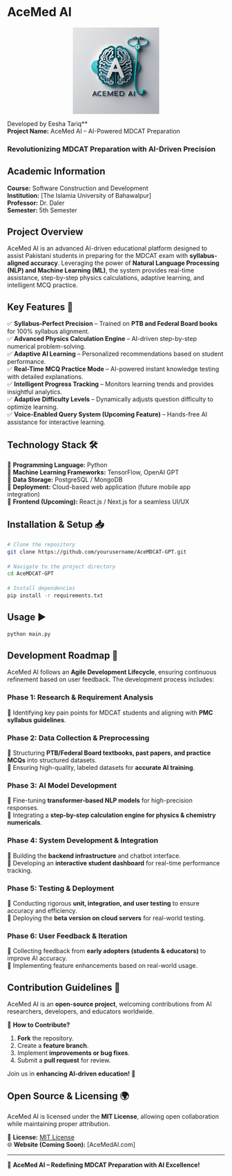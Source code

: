  # AceMed AI
<div style="display: flex; justify-content: center;">
  <img src="Assets/Images/AceMed AI logo.jpg" width="200" alt="AceMed AI Logo"/>
</div>



Developed by Eesha Tariq**  
**Project Name:** AceMed AI – AI-Powered MDCAT Preparation  

### **Revolutionizing MDCAT Preparation with AI-Driven Precision**

## **Academic Information**
**Course:** Software Construction and Development  
**Institution:** [The Islamia University of Bahawalpur]  
**Professor:** Dr. Daler  
**Semester:** 5th Semester  

## **Project Overview**
AceMed AI is an advanced AI-driven educational platform designed to assist Pakistani students in preparing for the MDCAT exam with **syllabus-aligned accuracy**. Leveraging the power of **Natural Language Processing (NLP) and Machine Learning (ML)**, the system provides real-time assistance, step-by-step physics calculations, adaptive learning, and intelligent MCQ practice. 

## **Key Features 🚀**
✅ **Syllabus-Perfect Precision** – Trained on **PTB and Federal Board books** for 100% syllabus alignment.  
✅ **Advanced Physics Calculation Engine** – AI-driven step-by-step numerical problem-solving.  
✅ **Adaptive AI Learning** – Personalized recommendations based on student performance.  
✅ **Real-Time MCQ Practice Mode** – AI-powered instant knowledge testing with detailed explanations.  
✅ **Intelligent Progress Tracking** – Monitors learning trends and provides insightful analytics.  
✅ **Adaptive Difficulty Levels** – Dynamically adjusts question difficulty to optimize learning.  
✅ **Voice-Enabled Query System (Upcoming Feature)** – Hands-free AI assistance for interactive learning.  

## **Technology Stack 🛠️**
🔹 **Programming Language:** Python  
🔹 **Machine Learning Frameworks:** TensorFlow, OpenAI GPT  
🔹 **Data Storage:** PostgreSQL / MongoDB  
🔹 **Deployment:** Cloud-based web application (future mobile app integration)  
🔹 **Frontend (Upcoming):** React.js / Next.js for a seamless UI/UX  

## **Installation & Setup 📥**
```bash
# Clone the repository
git clone https://github.com/yourusername/AceMDCAT-GPT.git

# Navigate to the project directory
cd AceMDCAT-GPT

# Install dependencies
pip install -r requirements.txt
```

## **Usage ▶️**
```bash
python main.py
```

## **Development Roadmap 🔄**
AceMed AI follows an **Agile Development Lifecycle**, ensuring continuous refinement based on user feedback. The development process includes:

### **Phase 1: Research & Requirement Analysis**
📌 Identifying key pain points for MDCAT students and aligning with **PMC syllabus guidelines**.

### **Phase 2: Data Collection & Preprocessing**
📌 Structuring **PTB/Federal Board textbooks, past papers, and practice MCQs** into structured datasets.  
📌 Ensuring high-quality, labeled datasets for **accurate AI training**.

### **Phase 3: AI Model Development**
📌 Fine-tuning **transformer-based NLP models** for high-precision responses.  
📌 Integrating a **step-by-step calculation engine for physics & chemistry numericals**.

### **Phase 4: System Development & Integration**
📌 Building the **backend infrastructure** and chatbot interface.  
📌 Developing an **interactive student dashboard** for real-time performance tracking.

### **Phase 5: Testing & Deployment**
📌 Conducting rigorous **unit, integration, and user testing** to ensure accuracy and efficiency.  
📌 Deploying the **beta version on cloud servers** for real-world testing.

### **Phase 6: User Feedback & Iteration**
📌 Collecting feedback from **early adopters (students & educators)** to improve AI accuracy.  
📌 Implementing feature enhancements based on real-world usage.

## **Contribution Guidelines 🤝**
AceMed AI is an **open-source project**, welcoming contributions from AI researchers, developers, and educators worldwide. 

🔹 **How to Contribute?**  
1. **Fork** the repository.  
2. Create a **feature branch**.  
3. Implement **improvements or bug fixes**.  
4. Submit a **pull request** for review.  

Join us in **enhancing AI-driven education!** 🚀

## **Open Source & Licensing 🌍**
AceMed AI is licensed under the **MIT License**, allowing open collaboration while maintaining proper attribution.

📜 **License:** [MIT License](LICENSE.md)  
🌐 **Website (Coming Soon):** [AceMedAI.com]  

---  
🚀 **AceMed AI – Redefining MDCAT Preparation with AI Excellence!**
